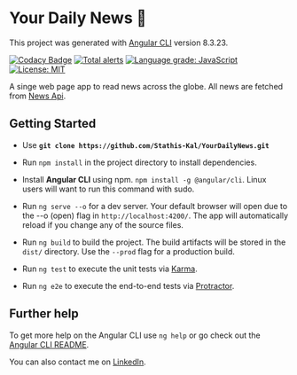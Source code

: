 # Your Daily News 📰

This project was generated with [Angular CLI](https://github.com/angular/angular-cli) version 8.3.23.

[![Codacy Badge](https://api.codacy.com/project/badge/Grade/b60afbed9d5b4c369e6c43dbd803bb72)](https://www.codacy.com/manual/efstathioskaloutsidis/YourDailyNews?utm_source=github.com&amp;utm_medium=referral&amp;utm_content=Stathis-Kal/YourDailyNews&amp;utm_campaign=Badge_Grade) [![Total alerts](https://img.shields.io/lgtm/alerts/g/Stathis-Kal/YourDailyNews.svg?logo=lgtm&logoWidth=18)](https://lgtm.com/projects/g/Stathis-Kal/YourDailyNews/alerts/) [![Language grade: JavaScript](https://img.shields.io/lgtm/grade/javascript/g/Stathis-Kal/YourDailyNews.svg?logo=lgtm&logoWidth=18)](https://lgtm.com/projects/g/Stathis-Kal/YourDailyNews/context:javascript) [![License: MIT](https://img.shields.io/badge/License-MIT-blue)](https://opensource.org/licenses/MIT)

A singe web page app to read news across the globe.
All news are fetched from [News Api](https://newsapi.org/).

## Getting Started

- Use **`git clone https://github.com/Stathis-Kal/YourDailyNews.git`**

- Run `npm install` in the project directory to install dependencies.

- Install **Angular CLI** using npm. `npm install -g @angular/cli`. Linux users will want to run this command with sudo.

- Run `ng serve --o` for a dev server. Your default browser will open due to the --o (open) flag in `http://localhost:4200/`. The app will automatically reload if you change any of the source files.

- Run `ng build` to build the project. The build artifacts will be stored in the `dist/` directory. Use the `--prod` flag for a production build.

- Run `ng test` to execute the unit tests via [Karma](https://karma-runner.github.io).

- Run `ng e2e` to execute the end-to-end tests via [Protractor](http://www.protractortest.org/).
  
## Further help

To get more help on the Angular CLI use `ng help` or go check out the [Angular CLI README](https://github.com/angular/angular-cli/blob/master/README.md).

You can also contact me on [LinkedIn](https://www.linkedin.com/in/efstathios-kaloutsidis/).
